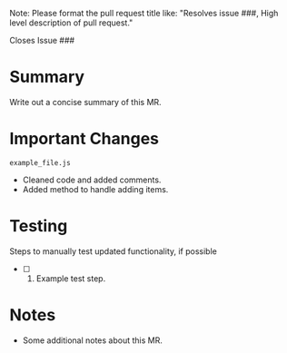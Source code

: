 Note: Please format the pull request title like:
"Resolves issue ###, High level description of pull request."

Closes Issue ###

# Summary
Write out a concise summary of this MR.

# Important Changes
`example_file.js`
- Cleaned code and added comments.
- Added method to handle adding items. 

# Testing

Steps to manually test updated functionality, if possible
- [ ] 1) Example test step.

# Notes
- Some additional notes about this MR.
